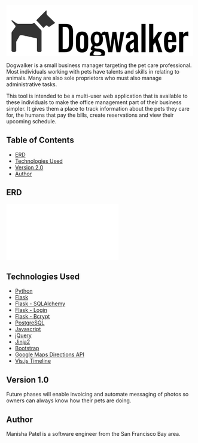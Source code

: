 ![Dogwalker Logo](/static/images/logo.png)

Dogwalker is a small business manager targeting the pet care professional. Most individuals working with pets have talents and skills in relating to animals. Many are also sole proprietors who must also manage administrative tasks.

This tool is intended to be a multi-user web application that is available to these individuals to make the office management part of their business simpler. It gives them a place to track information about the pets they care for, the humans that pay the bills, create reservations and view their upcoming schedule. 
 

## Table of Contents
* [ERD](#ERD)
* [Technologies Used](#technologiesused)
* [Version 2.0](#v2)
* [Author](#author)

## <a name="ERD"></a>ERD
![PDF](/static/images/erd_dogwalker.pdf)

## <a name="technologiesused"></a>Technologies Used
* [Python](https://www.python.org/)
* [Flask](http://flask.pocoo.org/)
* [Flask - SQLAlchemy](http://flask.pocoo.org/)
* [Flask - Login](https://flask-login.readthedocs.io/en/latest/)
* [Flask - Bcrypt](http://flask-bcrypt.readthedocs.io/en/latest/)
* [PostgreSQL](https://www.postgresql.org)
* [Javascript](https://developer.mozilla.org/en-US/docs/Web/JavaScript)
* [jQuery](https://jquery.com/)
* [Jinja2](http://jinja.pocoo.org/docs/dev/)
* [Bootstrap](http://getbootstrap.com)
* [Google Maps Directions API](https://developers.google.com/maps/documentation/javascript/directions)
* [Vis.js Timeline](http://visjs.org)


## <a name="v1"></a>Version 1.0

Future phases will enable invoicing and automate messaging of photos so owners can always know how their pets are doing.

## <a name="author"></a>Author
Manisha Patel is a software engineer from the San Francisco Bay area.